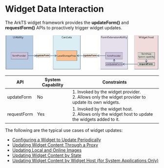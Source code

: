 # Widget Data Interaction

The ArkTS widget framework provides the **updateForm()** and **requestForm()** APIs to proactively trigger widget updates.

![WidgetLocalStorageProp](figures/WidgetLocalStorageProp.png)


| API| System Capability| Constraints|
| -------- | -------- | -------- |
| updateForm | No| 1. Invoked by the widget provider.<br>2. Allows only the widget provider to update its own widgets.|
| requestForm | Yes| 1. Invoked by the widget host.<br>2. Allows only the widget host to update the widgets added to it.|

The following are the typical use cases of widget updates:

- [Configuring a Widget to Update Periodically](arkts-ui-widget-update-by-time.md)
- [Updating Widget Content Through a Proxy](arkts-ui-widget-update-by-proxy.md)
- [Updating Local and Online Images](arkts-ui-widget-image-update.md)
- [Updating Widget Content by State](arkts-ui-widget-update-by-status.md)
- [Updating Widget Content by Widget Host (for System Applications Only)](arkts-ui-widget-content-update.md)
